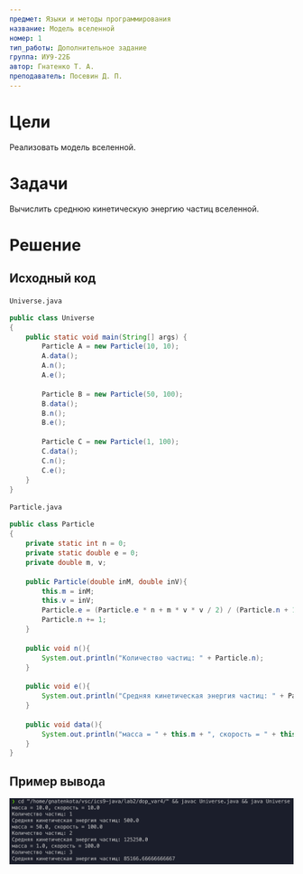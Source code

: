 ```yaml
---
предмет: Языки и методы программирования
название: Модель вселенной
номер: 1
тип_работы: Дополнительное задание
группа: ИУ9-22Б
автор: Гнатенко Т. А.
преподаватель: Посевин Д. П.
---
```


# Цели

Реализовать модель вселенной.

# Задачи

Вычислить среднюю кинетическую энергию частиц вселенной.

# Решение

## Исходный код

`Universe.java`

```java
public class Universe
{
    public static void main(String[] args) {
        Particle A = new Particle(10, 10);
        A.data();
        A.n();
        A.e();

        Particle B = new Particle(50, 100);
        B.data();
        B.n();
        B.e();

        Particle C = new Particle(1, 100);
        C.data();
        C.n();
        C.e();
    }
}

```

`Particle.java`

```java
public class Particle
{
    private static int n = 0;
    private static double e = 0;
    private double m, v;

    public Particle(double inM, double inV){
        this.m = inM;
        this.v = inV;
        Particle.e = (Particle.e * n + m * v * v / 2) / (Particle.n + 1);
        Particle.n += 1;
    }

    public void n(){
        System.out.println("Количество частиц: " + Particle.n);
    }

    public void e(){
        System.out.println("Средняя кинетическая энергия частиц: " + Particle.e);
    }

    public void data(){
        System.out.println("масса = " + this.m + ", скорость = " + this.v);
    }
}

```
## Пример вывода
![Вывод](pics/Universe.png)
